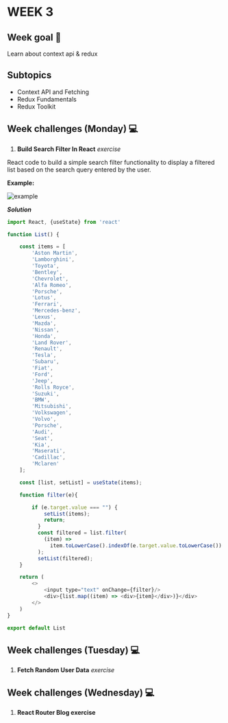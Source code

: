 # WEEK 3

## Week goal 🏁

Learn about context api & redux

## Subtopics


* Context API and Fetching
* Redux Fundamentals
* Redux Toolkit

## Week challenges (Monday) 💻

1. **Build Search Filter In React**  *exercise*

React code to build a simple search filter functionality to display a filtered list based on the search query entered by the user.

**Example:**

![example](https://camo.githubusercontent.com/bf8f3cb56455725381970003b0d919cf6eda1b545e506001b3951ac24b60d492/68747470733a2f2f6d656469612e67697068792e636f6d2f6d656469612f4c4f4b44683630614376446b364642794c712f67697068792e676966)

***Solution***

```javascript
import React, {useState} from 'react'

function List() {

    const items = [
        'Aston Martin',
        'Lamborghini',
        'Toyota',
        'Bentley',
        'Chevrolet',
        'Alfa Romeo',
        'Porsche',
        'Lotus',
        'Ferrari',
        'Mercedes-benz',
        'Lexus',
        'Mazda',
        'Nissan',
        'Honda',
        'Land Rover',
        'Renault',
        'Tesla',
        'Subaru',
        'Fiat',
        'Ford',
        'Jeep',
        'Rolls Royce',
        'Suzuki',
        'BMW',
        'Mitsubishi',
        'Volkswagen',
        'Volvo',
        'Porsche',
        'Audi',
        'Seat',
        'Kia',
        'Maserati',
        'Cadillac',
        'Mclaren'
    ];

    const [list, setList] = useState(items);

    function filter(e){

        if (e.target.value === "") {
            setList(items);
            return;
          }
          const filtered = list.filter(
            (item) =>
              item.toLowerCase().indexOf(e.target.value.toLowerCase()) !== -1
          );
          setList(filtered);
    }

    return (
        <>
            <input type="text" onChange={filter}/>
            <div>{list.map((item) => <div>{item}</div>)}</div>
        </>
    )
}

export default List
```

## Week challenges (Tuesday) 💻

1. **Fetch Random User Data** *exercise*

## Week challenges (Wednesday) 💻

1. **React Router Blog exercise**






















